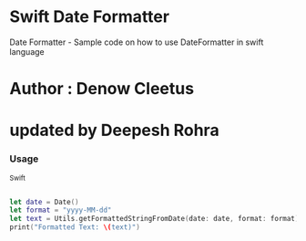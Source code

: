 # Swift Date Formatter
Date Formatter - Sample code on how to use DateFormatter in swift language

# Author : Denow Cleetus
# updated by Deepesh Rohra

### Usage

<sub>Swift</sub>
```swift

let date = Date()
let format = "yyyy-MM-dd"
let text = Utils.getFormattedStringFromDate(date: date, format: format)
print("Formatted Text: \(text)")

```
